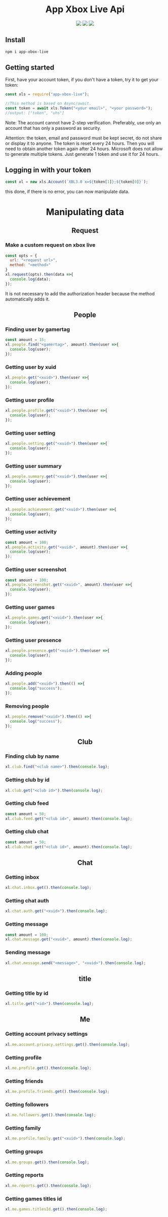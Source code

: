<h1 align="center">App Xbox Live Api</h1>
<p align="center">
    <img src="https://img.shields.io/npm/dm/app-xbox-live.svg">
    <img src="https://badge.fury.io/js/app-xbox-live.svg">
    <img src="https://snyk.io/test/github/AtomScript/app-xbox-live/badge.svg">
</p>


## Install
```bash
npm i app-xbox-live
```

## Getting started
First, have your account token, if you don't have a token, try it to get your token:
```javascript
const xls = require("app-xbox-live");

//This method is based on Async/await.
const token = await xls.Token("<your email>", "<your password>");
//output: ["token", "uhs"]
```
Note: The account cannot have 2-step verification. Preferably, use only an account that has only a password as security.

Attention: the token, email and password must be kept secret, do not share or display it to anyone.
The token is reset every 24 hours. Then you will need to obtain another token again after 24 hours.
Microsoft does not allow to generate multiple tokens. Just generate 1 token and use it for 24 hours.


## Logging in with your token
```javascript
const xl = new xls.Account(`XBL3.0 x=${token[1]};${token[0]}`);
```
this done, if there is no error, you can now manipulate data.


<h1 align="center">Manipulating data</h1>
<h2 align="center"> Request </h2>

### Make a custom request on xbox live
```javascript
const opts = {
  url: "<request url>",
  method: "<method>"
}
xl.request(opts).then(data =>{
  console.log(data);
});
```
It is not necessary to add the authorization header because the method automatically adds it.


<h2 align="center"> People </h2>

### Finding user by gamertag
```javascript
const amount = 15;
xl.people.find("<gamertag>", amount).then(user =>{
  console.log(user);
});
```

### Getting user by xuid
```javascript
xl.people.get("<xuid>").then(user =>{
  console.log(user);
});
```

### Getting user profile
```javascript
xl.people.profile.get("<xuid>").then(user =>{
  console.log(user);
});
```

### Getting user setting
```javascript
xl.people.setting.get("<xuid>").then(user =>{
  console.log(user);
});
```

### Getting user summary
```javascript
xl.people.summary.get("<xuid>").then(user =>{
  console.log(user);
});
```

### Getting user achievement
```javascript
xl.people.achievement.get("<xuid>").then(user =>{
  console.log(user);
});
```

### Getting user activity
```javascript
const amount = 100;
xl.people.activity.get("<xuid>", amount).then(user =>{
  console.log(user);
});
```

### Getting user screenshot
```javascript
const amount = 100;
xl.people.screenshot.get("<xuid>", amount).then(user =>{
  console.log(user);
});
```

### Getting user games
```javascript
xl.people.games.get("<xuid>").then(user =>{
  console.log(user);
});
```

### Getting user presence
```javascript
xl.people.presence.get("<xuid>").then(user =>{
  console.log(user);
});
```

### Adding people
```javascript
xl.people.add("<xuid>").then(() =>{
  console.log("success");
});
```

### Removing people
```javascript
xl.people.remove("<xuid>").then(() =>{
  console.log("success");
});
```


<h2 align="center"> Club </h2>

### Finding club by name
```javascript
xl.club.find("<club name>").then(console.log);
```

### Getting club by id
```javascript
xl.club.get("<club id>").then(console.log);
```

### Getting club feed
```javascript
const amount = 50;
xl.club.feed.get("<club id>", amount).then(console.log);
```

### Getting club chat
```javascript
const amount = 50;
xl.club.chat.get("<club id>", amount).then(console.log);
```

<h2 align="center"> Chat </h2>

### Getting inbox
```javascript
xl.chat.inbox.get().then(console.log);
```

### Getting chat auth
```javascript
xl.chat.auth.get("<xuid>").then(console.log);
```

### Getting message
```javascript
const amount = 100;
xl.chat.message.get("<xuid>", amount).then(console.log);
```

### Sending message
```javascript
xl.chat.message.send("<message>", "<xuid>").then(console.log);
```


<h2 align="center"> title </h2>

### Getting title by id
```javascript
xl.title.get("<id>").then(console.log);
```



<h2 align="center"> Me </h2>

### Getting account privacy settings
```javascript
xl.me.account.privacy.settings.get().then(console.log);
```

### Getting profile
```javascript
xl.me.profile.get().then(console.log);
```

### Getting friends
```javascript
xl.me.profile.friends.get().then(console.log);
```

### Getting followers
```javascript
xl.me.followers.get().then(console.log);
```

### Getting family
```javascript
xl.me.profile.family.get("<xuid>").then(console.log);
```

### Getting groups
```javascript
xl.me.groups.get().then(console.log);
```

### Getting reports
```javascript
xl.me.reports.get().then(console.log);
```

### Getting games titles id
```javascript
xl.me.games.titlesId.get().then(console.log);
```
